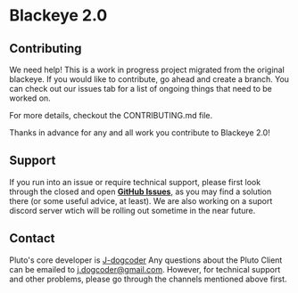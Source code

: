 Blackeye 2.0
=============

## Contributing

We need help! This is a work in progress project migrated from the original blackeye. If you would like to contribute, go ahead and create a branch. You can check out our issues tab for a list of ongoing things that need to be worked on.

For more details, checkout the CONTRIBUTING.md file.

Thanks in advance for any and all work you contribute to Blackeye 2.0!

## Support

If you run into an issue or require technical support, please first look through the closed and open **[GitHub Issues](https://github.com/j-dogcoder/Blackeye-2.0/issues)**, as you may find a solution there (or some useful advice, at least).
We are also working on a suport discord server wtich will be rolling out sometime in the near future.

## Contact

Pluto's core developer is [J-dogcoder](https://github.com/j-dogcoder) Any questions about the Pluto Client can be emailed to [j.dogcoder@gmail.com](mailto:j.dogcoder@gmail.com). However, for technical support and other problems, please go through the channels mentioned above first.
